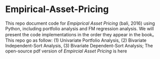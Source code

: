 # Empirical-Asset-Pricing
This repo document code for *Empiprical Asset Pricing* (bali, 2016) using Python, including portfolio analysis and FM regression analysis. We will present the code implementations in the order they appear in the book。This repo go as follow: (1) Univariate Portfolio Analysis, (2) Bivariate Independent-Sort Analysis, (3) Bivariate Dependent-Sort Analysis; The open-source pdf version of *Empircial Asset Pricing* is here
